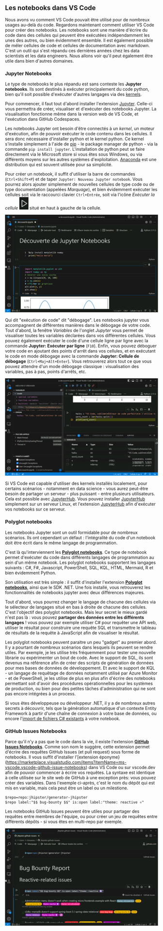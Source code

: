 ## Les notebooks dans VS Code

Nous avons vu comment VS Code pouvait être utilisé pour de nombreux usages au-delà du code. Regardons maintenant comment utiliser VS Code pour créer des notebooks. Les notebooks sont une manière d'écrire du code dans des cellules qui peuvent être exécutées indépendamment les unes des autres, ou bien évidemment ensemble. Il est également possible de méler cellules de code et cellules de documentation avec markdown. C'est un outil qui s'est répandu ces dernières années chez les data scientists et les data engineers. Nous allons voir qu'il peut également être utile dans bien d'autres domaines.

### Jupyter Notebooks

Le type de notebooks le plus répandu est sans conteste les **Jupyter notebooks**. Ils sont destinés à exécuter principalement du code python, bien qu'il soit possible d'exécuter d'autres langages via des [kernels](https://github.com/jupyter/jupyter/wiki/Jupyter-kernels).

Pour commencer, il faut tout d'abord installer l'extension  [Jupyter](https://marketplace.visualstudio.com/items?itemName=ms-toolsai.jupyter). Celle-ci vous permettra de créer, visualiser et d'exécuter des notebooks Jupyter. La visualisation fonctionne même dans la version web de VS Code, et l'exécution dans GitHub Codespaces.

Les notebooks Jupyter ont besoin d'être connectés à un _kernel_, un moteur d'exécution, afin de pouvoir exécuter le code contenu dans les cellules. Il sera donc nécessaire d'installer python et le kernel python. Ce kernel s'installe simplement à l'aide de [pip](https://pypi.org/project/jupyter/) - le package manager de python - via la commande `pip install jupyter`. L'installation de python peut se faire directement via le Microsoft store si vous êtes sous Windows, ou via différents moyens sur les autres systèmes d'exploitation. [Anaconda](https://www.anaconda.com/products/individual) est une distribution qui est souvent utilisée pour sa simplicité. 

Pour créer un notebook, il suffit d'utiliser la barre de commandes (`Ctrl+Shift+P`) et de taper `Jupyter: Nouveau Jupyter notebook`. Vous pourrez alors ajouter simplement de nouvelles cellules de type code ou de type documentation (appelées _Marquage_), et bien évidemment exécuter les cellules soit via le raccourci clavier `Ctrl+Entrée`, soit via l'icône _Exécuter la cellule_ ![Exécuter la cellule](./images/08-execute-cell.png) situé en haut à gauche de la cellule.

![Un notebook Jupyter](./images/08-jupyter.png)

Qui dit "exécution de code" dit "débogage". Les notebooks jupyter vous accompagnent de différentes manières dans le débogage de votre code. Tout d'abord, la fenêtre _Variables_ de l'onglet _Jupyter_ vous permet de visualiser toutes les variables déclarées dans vos différentes cellules. Vous pouvez également exécuter le code d'une cellule ligne par ligne avec la commande **Jupyter: Exécuter par ligne** (`F10`). Enfin, vous pouvez déboguer votre code en ajoutant des points d'arrêt dans vos cellules, et en exécutant le code en mode débogage avec la commande **Jupyter: Cellule de débogage** (`Ctrl+Maj+Alt+Enter`). Vous retrouverez alors tout ce que vous pouvez attendre d'un mode débogage classique : visualisation des variables, pas à pas, points d'arrêts, etc.

![Un notebook Jupyter en cours de débogage](./images/08-debug.png)

Si VS Code est capable d'utiliser des kernels installés localement, pour certains scénarios - notamment en data science - vous aurez peut-être besoin de partager un serveur - plus puissant - entre plusieurs utilisateurs. Cela est possible avec [JupyterHub](https://jupyter.org/hub). Vous pouvez installer [JupyterHub](https://tljh.jupyter.org/en/latest/index.html) simplement sur un serveur Linux, et l'extension [JupyterHub](https://marketplace.visualstudio.com/items?itemName=ms-toolsai.jupyter-hub) afin d'exécuter vos notebooks sur ce serveur.

### Polyglot notebooks

Les notebooks Jupyter sont un outil formidable pour de nombreux scénarios. Ils ont cependant un défaut : l'intégralité du code d'un notebook doit être écrit dans le même langage de programmation. 

C'est là qu'interviennent les [**Polyglot notebooks**](https://marketplace.visualstudio.com/items?itemName=ms-dotnettools.dotnet-interactive-vscode). Ce type de notebook permet d'exécuter du code dans différents langages de programmation au sein d'un même notebook. Les polyglot notebooks supportent les langages suivants : C#, F#, Javascript, PowerShell, SQL, KQL, HTML, Mermaid, R et bien évidemment Python.

Son utilisation est très simple : il suffit d'installer l'extension [**Polyglot notebooks**](https://marketplace.visualstudio.com/items?itemName=ms-dotnettools.dotnet-interactive-vscode), ainsi que le SDK .NET. Une fois installé, vous retrouverez les fonctionnalités de notebooks jupyter avec deux différences majeures. 

Tout d'abord, vous pourrez changer le langage de chacune des cellules via le sélecteur de langages situé en bas à droite de chacune des cellules. C'est l'objectif des polyglot notebooks. Mais leur secret le mieux gardé n'est pas là : vous pouvez **partager des données entre les différents langages** ! vous pouvez par exemple utiliser C# pour requêter une API web, utiliser le résultat pour construire une requête SQL et transmettre le tableau de résultats de la requête à JavaScript afin de visualiser le résultat. 

<!-- Magic commands, 
https://github.com/dotnet/interactive/blob/main/docs/magic-commands.md
 -->

Les polyglot notebooks peuvent paraitre un peu "gadget" au premier abord. Il y a pourtant de nombreux scénarios dans lesquels ils peuvent se rendre utiles. Par exemple, je les utilise très fréquemment pour tester une nouvelle librarie ou expérimenter un bout de code. Avec le support de SQL, ils sont devenus ma référence afin de créer des scripts de génération de données pour mes bases de données de développement. Et avec le support de KQL - un langage de requêtage de données notamment utilisé par Azure Monitor - et de PowerShell, je les utilise de plus en plus afin d'écrire des notebooks permettant soit d'avoir des procédures opérationnelles pour les systèmes de production, ou bien pour des petites tâches d'administration qui ne sont pas encore intégrées à un process.

Si vous êtes développeuse ou développeur .NET, il y a de nombreux autres secrets à découvrir, tels que la génération automatique d'un contexte Entity Framework à partir d'une chaîne de connexion à votre base de données, ou encore l'[import de fichiers C# existants](https://github.com/dotnet/interactive/blob/main/docs/import-magic-command.md) à votre notebook.

<!-- Input prompts https://github.com/dotnet/interactive/blob/main/docs/input-prompts.md -->
<!-- Run Notebooks in command line https://github.com/jonsequitur/dotnet-repl#-run-a-notebook-script-or-code-file-and-then-exit -->

### GitHub Issues Notebooks

Parce qu'il n'y a pas que le code dans la vie, il existe l'extension [**GitHub Issues Notebooks**](https://marketplace.visualstudio.com/items?itemName=ms-vscode.vscode-github-issue-notebooks). Comme son nom le suggère, cette extension permet d'écrire des requêtes GitHub Issues (et pull request) sous forme de notebooks. Il vous suffit d'installer l'[extension éponyme}(https://marketplace.visualstudio.com/items?itemName=ms-vscode.vscode-github-issue-notebooks) dans VS Code ou sur vscode.dev afin de pouvoir commencer à écrire vos requêtes. La syntaxe est identique à celle utilisée sur le site web de GitHub à une exception près: vous pouvez créer des variables. Dans l'exemple ci-après, c'est le nom du dépôt qui est mis en variable, mais cela peut être un label ou un milestione.

```
$repo=repo:jhipster/generator-jhipster
$repo label:"$$ bug-bounty $$" is:open label:"theme: reactive ⚛️"
```

Les notebooks GitHub Issues peuvent être utiles pour partager des requêtes entre membres de l'équipe, ou pour créer un jeu de requêtes entre différents dépôts - si vous êtes en multi-repo par exemple. 

![Un notebook GitHub Issues](./images/08-ghissues.png)
